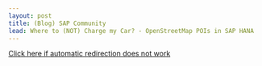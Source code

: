 ```yaml
---
layout: post
title: (Blog) SAP Community
lead: Where to (NOT) Charge my Car? - OpenStreetMap POIs in SAP HANA
---
```


<a href = 'https://community.sap.com/t5/technology-blogs-by-sap/where-to-not-charge-my-car-openstreetmap-pois-in-sap-hana/ba-p/13456738'>
    Click here if automatic redirection does not work
</a>

<script type='text/javascript'>
    location.href = 'https://community.sap.com/t5/technology-blogs-by-sap/where-to-not-charge-my-car-openstreetmap-pois-in-sap-hana/ba-p/13456738';
</script>